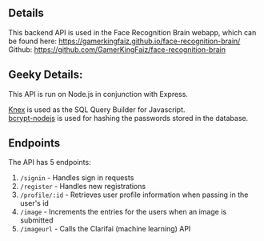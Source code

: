 ## Details
This backend API is used in the Face Recognition Brain webapp, which can be found here: https://gamerkingfaiz.github.io/face-recognition-brain/  
Github: https://github.com/GamerKingFaiz/face-recognition-brain

## Geeky Details:
This API is run on Node.js in conjunction with Express.

[Knex](https://knexjs.org/) is used as the SQL Query Builder for Javascript.  
[bcrypt-nodejs](https://www.npmjs.com/package/bcrypt-nodejs) is used for hashing the passwords stored in the database.

## Endpoints
The API has 5 endpoints:
  1. ```/signin``` - Handles sign in requests
  2. ```/register``` - Handles new registrations
  3. ```/profile/:id``` - Retrieves user profile information when passing in the user's id
  4. ```/image``` - Increments the entries for the users when an image is submitted
  5. ```/imageurl``` - Calls the Clarifai (machine learning) API
